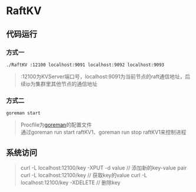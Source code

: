 # RaftKV
## 代码运行
### 方式一
`./RaftKV :12100 localhost:9091 localhost:9092 localhost:9093`  
> :12100为KVServer端口号，localhost:9091为当前节点的raft通信地址，后续ip为集群里其他节点的通信地址  
### 方式二
`goreman start`
> Procfile为[goreman](https://github.com/mattn/goreman)的配置文件   
> 通过goreman run start raftKV1、goreman run stop raftKV1来控制进程
## 系统访问
> curl -L localhost:12100/key -XPUT -d value    // 添加新的key-value pair
> curl -L localhost:12100/key                   // 获取key的value
> curl -L localhost:12100/key -XDELETE          // 删除key
